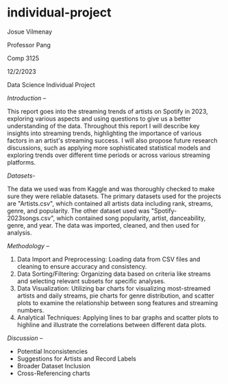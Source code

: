 # individual-project
Josue Vilmenay

Professor Pang

Comp 3125

12/2/2023

Data Science Individual Project

_Introduction –_

This report goes into the streaming trends of artists on Spotify in 2023, exploring various aspects and using questions to give us a better understanding of the data. Throughout this report I will describe key insights into streaming trends, highlighting the importance of various factors in an artist's streaming success. I will also propose future research discussions, such as applying more sophisticated statistical models and exploring trends over different time periods or across various streaming platforms.

_Datasets-_

The data we used was from Kaggle and was thoroughly checked to make sure they were reliable datasets. The primary datasets used for the projects are "Artists.csv", which contained all artists data including rank, streams, genre, and popularity. The other dataset used was "Spotify-2023songs.csv", which contained song popularity, artist, danceability, genre, and year. The data was imported, cleaned, and then used for analysis.

_Methodology –_

1. Data Import and Preprocessing: Loading data from CSV files and cleaning to ensure accuracy and consistency.
2. Data Sorting/Filtering: Organizing data based on criteria like streams and selecting relevant subsets for specific analyses.
3. Data Visualization: Utilizing bar charts for visualizing most-streamed artists and daily streams, pie charts for genre distribution, and scatter plots to examine the relationship between song features and streaming numbers.
4. Analytical Techniques: Applying lines to bar graphs and scatter plots to highline and illustrate the correlations between different data plots.

_Discussion –_

- Potential Inconsistencies
- Suggestions for Artists and Record Labels
- Broader Dataset Inclusion
- Cross-Referencing charts

